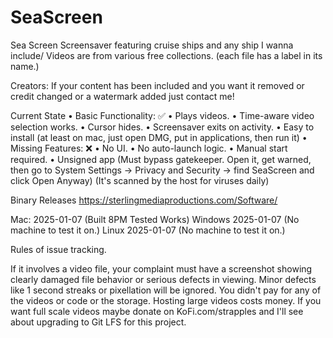# SeaScreen
Sea Screen Screensaver featuring cruise ships and any ship I wanna include/
Videos are from various free collections. (each file has a label in its name.)

Creators: If your content has been included and you want it removed or credit changed or a watermark added just contact me!

Current State
	•	Basic Functionality: ✅
	•	Plays videos.
	•	Time-aware video selection works.
	•	Cursor hides.
	•	Screensaver exits on activity.
	•	Easy to install (at least on mac, just open DMG, put in applications, then run it)
	•	Missing Features: ❌
	•	No UI.
	•	No auto-launch logic.
	•	Manual start required.
	•	Unsigned app (Must bypass gatekeeper. Open it, get warned, then go to System Settings -> Privacy and Security -> find SeaScreen and click Open Anyway) (It's scanned by the host for viruses daily)

Binary Releases https://sterlingmediaproductions.com/Software/

Mac: 2025-01-07 (Built 8PM Tested Works) 
Windows 2025-01-07 (No machine to test it on.)
Linux 2025-01-07 (No machine to test it on.)

Rules of issue tracking.

If it involves a video file, your complaint must have a screenshot showing clearly damaged file behavior or serious defects in viewing. Minor defects like 1 second streaks or pixellation will be ignored. You didn't pay for any of the videos or code or the storage. Hosting large videos costs money. If you want full scale videos maybe donate on KoFi.com/strapples and I'll see about upgrading to Git LFS for this project. 